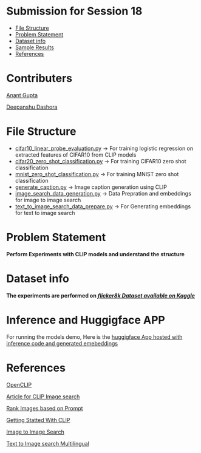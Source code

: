 # Submission for Session 18

- [File Structure](#File-Structure)
- [Problem Statement](#Problem-Statement)
- [Dataset info](#Dataset-info)
- [Sample Results](#sample-Results)
- [References](References)

# Contributers

[Anant Gupta](https://github.com/anantgupta129)

[Deepanshu Dashora](https://github.com/deepanshudashora/)

# File Structure

* [cifar10_linear_probe_evaluation.py](https://github.com/deepanshudashora/ERAV1/blob/master/session19/cifar10_linear_probe_evaluation.py) -> For training logistic regression on extracted features of CIFAR10 from CLIP models
* [cifar20_zero_shot_classification.py](https://github.com/deepanshudashora/ERAV1/blob/master/session19/cifar20_zero_shot_classification.py) -> For training CIFAR10 zero shot classification
* [mnist_zero_shot_classification.py](https://github.com/deepanshudashora/ERAV1/blob/master/session19/mnist_zero_shot_classification.py) -> For training MNIST zero shot classification
* [generate_caption.py](https://github.com/deepanshudashora/ERAV1/blob/master/session19/generate_caption.pyy) -> Image caption generation using CLIP
* [image_search_data_generation.py](https://github.com/deepanshudashora/ERAV1/blob/master/session19/image_search_data_generation.py) -> Data Prepration and embeddings for image to image search 
* [text_to_image_search_data_prepare.py](https://github.com/deepanshudashora/ERAV1/blob/master/session19/text_to_image_search_data_prepare.py) -> For Generating embeddings for text to image search 


# Problem Statement

**Perform Experiments with CLIP models and understand the structure**

# Dataset info

**The experiments are performed on ***[flicker8k Dataset available on Kaggle](https://www.kaggle.com/datasets/adityajn105/flickr8k)*****

# Inference and Huggigface APP 

For running the models demo, Here is the [huggigface App hosted with inference code and generated emebeddings](https://huggingface.co/spaces/wgetdd/CLIP_Playground) 



# References

[OpenCLIP](https://github.com/mlfoundations/open_clip)

[Article for CLIP Image search](https://www.pinecone.io/learn/clip-image-search/)

[Rank Images based on Prompt](https://github.com/mehdidc/clip_rerank)

[Getting Statted With CLIP](https://github.com/andreRibeiro1989/medium/blob/ed800bad2c636049ea789dfd77598a8b72e3e42f/clip_getting_started.ipynb?source=post_page-----abb4bdf5dbd2--------------------------------)

[Image to Image Search](https://github.com/akgeni/applied_clip/blob/main/scalable_reverse_image_search/scalable_reverse_image_search_clip.ipynb)

[Text to Image search Multilingual](https://github.com/akgeni/applied_clip/blob/main/image_search/Image_Search_multilingual.ipynb?source=post_page-----452bd214e226--------------------------------)
